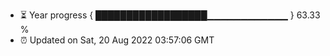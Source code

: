 - ⏳ Year progress { ██████████████████▁▁▁▁▁▁▁▁▁▁▁▁ } 63.33 %
- ⏰ Updated on Sat, 20 Aug 2022 03:57:06 GMT

